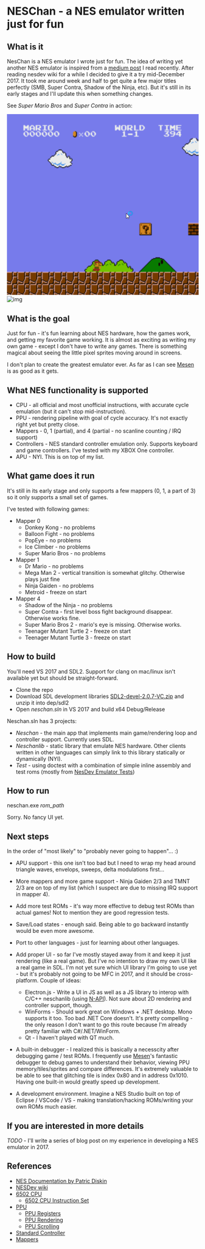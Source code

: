 # NESChan - a NES emulator written just for fun

## What is it

NesChan is a NES emulator I wrote just for fun. The idea of writing yet another NES emulator is inspired from a [medium post](https://medium.com/@fogleman/i-made-an-nes-emulator-here-s-what-i-learned-about-the-original-nintendo-2e078c9b28fe) I read recently. After reading nesdev wiki for a while I decided to give it a try mid-December 2017. It took me around week and half to get quite a few major titles perfectly (SMB, Super Contra, Shadow of the Ninja, etc). But it's still in its early stages and I'll update this when something changes.

See *Super Mario Bros* and *Super Contra* in action:

![img](doc/img/SMB.gif)
![img](doc/img/super_contra.gif)

## What is the goal

Just for fun - it's fun learning about NES hardware, how the games work, and getting my favorite game working. It is almost as exciting as writing my own game - except I don't have to write any games. There is something magical about seeing the little pixel sprites moving around in screens.

I don't plan to create the greatest emulator ever. As far as I can see [Mesen](https://www.mesen.ca/) is as good as it gets. 

## What NES functionality is supported

* CPU - all official and most unofficial instructions, with accurate cycle emulation (but it can't stop mid-instruction). 
* PPU - rendering pipeline with goal of cycle accuracy. It's not exactly right yet but pretty close. 
* Mappers - 0, 1 (partial), and 4 (partial - no scanline counting / IRQ support)
* Controllers - NES standard controller emulation only. Supports keyboard and game controllers. I've tested with my XBOX One controller. 
* APU - NYI. This is on top of my list.

## What game does it run

It's still in its early stage and only supports a few mappers (0, 1, a part of 3) so it only supports a small set of games. 

I've tested with following games:

* Mapper 0
  * Donkey Kong - no problems
  * Balloon Fight - no problems
  * PopEye - no problems
  * Ice Climber - no problems
  * Super Mario Bros - no problems
* Mapper 1
  * Dr Mario - no problems
  * Mega Man 2 - vertical transition is somewhat glitchy. Otherwise plays just fine
  * Ninja Gaiden - no problems
  * Metroid - freeze on start
* Mapper 4
  * Shadow of the Ninja - no problems
  * Super Contra - first level boss fight background disappear. Otherwise works fine.
  * Super Mario Bros 2 - mario's eye is missing. Otherwise works.
  * Teenager Mutant Turtle 2 - freeze on start
  * Teenager Mutant Turtle 3 - freeze on start

## How to build

You'll need VS 2017 and SDL2. Support for clang on mac/linux isn't available yet but should be straight-forward.

* Clone the repo
* Download SDL development libraries [SDL2-devel-2.0.7-VC.zip](https://www.libsdl.org/download-2.0.php) and unzip it into dep/sdl2
* Open *neschan.sln* in VS 2017 and build x64 Debug/Release

Neschan.sln has 3 projects:

* *Neschan* - the main app that implements main game/rendering loop and controller support. Currently uses SDL.
* *Neschanlib* - static library that emulate NES hardware. Other clients written in other languages can simply link to this library statically or dynamically (NYI). 
* *Test* - using doctest with a combination of simple inline assembly and test roms (mostly from [NesDev Emulator Tests](http://wiki.nesdev.com/w/index.php/Emulator_tests))

## How to run

neschan.exe *rom_path* 

Sorry. No fancy UI yet. 

## Next steps

In the order of "most likely" to "probably never going to happen"... :)

* APU support - this one isn't too bad but I need to wrap my head around triangle waves, envelops, sweeps, delta modulations first...

* More mappers and more game support - Ninja Gaiden 2/3 and TMNT 2/3 are on top of my list (which I suspect are due to missing IRQ support in mapper 4).

* Add more test ROMs - it's way more effective to debug test ROMs than actual games! Not to mention they are good regression tests.

* Save/Load states - enough said. Being able to go backward instantly would be even more awesome. 

* Port to other languages - just for learning about other languages.

* Add proper UI - so far I've mostly stayed away from it and keep it just rendering (like a real game). But I've no intention to draw my own UI like a real game in SDL. I'm not yet sure which UI library I'm going to use yet - but it's probably not going to be MFC in 2017, and it should be cross-platform. Couple of ideas:
  * Electron.js - Write a UI in JS as well as a JS library to interop with C/C++ neschanlib (using [N-API](https://nodejs.org/api/n-api.html)). Not sure about 2D rendering and controller support, though. 
  * WinForms - Should work great on Windows + .NET desktop. Mono supports it too. Too bad .NET Core doesn't. It's pretty compelling - the only reason I don't want to go this route because I'm already pretty familiar with C#/.NET/WinForm.
  * Qt - I haven't played with QT much. 

* A built-in debugger - I realized this is basically a necesscity after debugging game / test ROMs. I frequently use [Mesen](https://github.com/SourMesen/Mesen)'s fantastic debugger to debug games to understand their behavior, viewing PPU memory/tiles/sprites and compare differences. It's extremely valuable to be able to see that glitching tile is index 0x80 and in address 0x1010. Having one built-in would greatly speed up development. 

* A development environment. Imagine a NES Studio built on top of Eclipse / VSCode / VS - making translation/hacking ROMs/writing your own ROMs much easier.

## If you are interested in more details

*TODO* - I'll write a series of blog post on my experience in developing a NES emulator in 2017. 

## References

* [NES Documentation by Patric Diskin](http://nesdev.com/NESDoc.pdf)
* [NESDev wiki](http://wiki.nesdev.com/w/index.php/Nesdev_Wiki)
* [6502 CPU](http://wiki.nesdev.com/w/index.php/CPU)
  * [6502 CPU Instruction Set](http://obelisk.me.uk/6502/reference.html)
* [PPU](http://wiki.nesdev.com/w/index.php/PPU)
  * [PPU Registers](http://wiki.nesdev.com/w/index.php/PPU_registers)
  * [PPU Rendering](http://wiki.nesdev.com/w/index.php/PPU_rendering)
  * [PPU Scrolling](http://wiki.nesdev.com/w/index.php/PPU_scrolling)
* [Standard Controller](http://wiki.nesdev.com/w/index.php/Standard_controller)
* [Mappers](http://wiki.nesdev.com/w/index.php/Mapper)